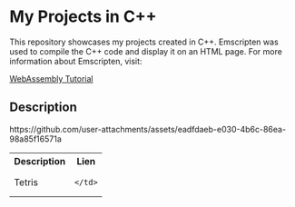 <h1>My Projects in C++</h1>
This repository showcases my projects created in C++.
Emscripten was used to compile the C++ code and display it on an HTML page. For more information about Emscripten, visit:

<a href="https://www.youtube.com/watch?v=_8T9T6MQ1fU&list=PLysLvOneEETPM_YbEyZcJ35_3pSdrj33O">WebAssembly Tutorial</a>

<h2>Description</h2>

  <table align="center">
  <tr>
    <th>Description</th>
    <th>Lien</th>
  </tr>
  <tr>
    <td>Tetris</td>
    <td>
      
    </td>
  </tr>
https://github.com/user-attachments/assets/eadfdaeb-e030-4b6c-86ea-98a85f16571a



